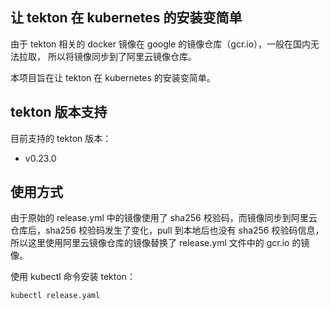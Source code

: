 ## 让 tekton 在 kubernetes 的安装变简单
由于 tekton 相关的 docker 镜像在 google 的镜像仓库（gcr.io），一般在国内无法拉取，
所以将镜像同步到了阿里云镜像仓库。

本项目旨在让 tekton 在 kubernetes 的安装变简单。

## tekton 版本支持
目前支持的 tekton 版本：
* v0.23.0

## 使用方式

由于原始的 release.yml 中的镜像使用了 sha256 校验码，而镜像同步到阿里云仓库后，sha256 校验码发生了变化，pull 到本地后也没有 sha256 校验码信息，
所以这里使用阿里云镜像仓库的镜像替换了 release.yml 文件中的 gcr.io 的镜像。

使用 kubectl 命令安装 tekton：
```bash
kubectl release.yaml
```
